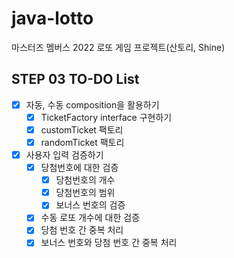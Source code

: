 # java-lotto

마스터즈 멤버스 2022 로또 게임 프로젝트(산토리, Shine)

## STEP 03 TO-DO List

- [x] 자동, 수동 composition을 활용하기
  - [x] TicketFactory interface 구현하기
  - [x] customTicket 팩토리
  - [x] randomTicket 팩토리

- [x] 사용자 입력 검증하기
  - [x] 당첨번호에 대한 검증
    - [x] 당첨번호의 개수
    - [x] 당첨번호의 범위
    - [x] 보너스 번호의 검증
  - [x] 수동 로또 개수에 대한 검증
  - [x] 당첨 번호 간 중복 처리
  - [x] 보너스 번호와 당첨 번호 간 중복 처리
